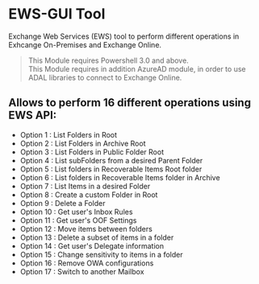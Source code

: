 ﻿# EWS-GUI Tool
Exchange Web Services (EWS) tool to perform different operations in Exhcange On-Premises and Exchange Online.

 > This Module requires Powershell 3.0 and above.<br>
 > This Module requires in addition AzureAD module, in order to use ADAL libraries to connect to Exchange Online.

## Allows to perform 16 different operations using EWS API:
- Option 1 : List Folders in Root
- Option 2 : List Folders in Archive Root
- Option 3 : List Folders in Public Folder Root
- Option 4 : List subFolders from a desired Parent Folder
- Option 5 : List folders in Recoverable Items Root folder
- Option 6 : List folders in Recoverable Items folder in Archive
- Option 7 : List Items in a desired Folder
- Option 8 : Create a custom Folder in Root
- Option 9 : Delete a Folder
- Option 10 : Get user's Inbox Rules
- Option 11 : Get user's OOF Settings
- Option 12 : Move items between folders
- Option 13 : Delete a subset of items in a folder
- Option 14 : Get user's Delegate information
- Option 15 : Change sensitivity to items in a folder
- Option 16 : Remove OWA configurations
- Option 17 : Switch to another Mailbox
